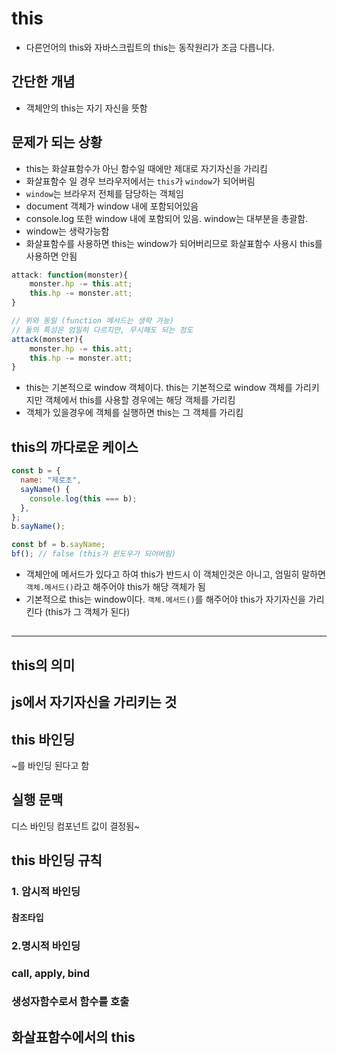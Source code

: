 # this

- 다른언어의 this와 자바스크립트의 this는 동작원리가 조금 다릅니다.

## 간단한 개념

- 객체안의 this는 자기 자신을 뜻함

## 문제가 되는 상황

- this는 화살표함수가 아닌 함수일 때에만 제대로 자기자신을 가리킴
- 화살표함수 일 경우 브라우저에서는 `this`가 `window`가 되어버림
- `window`는 브라우저 전체를 담당하는 객체임
- document 객체가 window 내에 포함되어있음
- console.log 또한 window 내에 포함되어 있음. window는 대부분을 총괄함.
- window는 생략가능함
- 화살표함수를 사용하면 this는 window가 되어버리므로 화살표함수 사용시 this를 사용하면 안됨

```js
attack: function(monster){
    monster.hp -= this.att;
    this.hp -= monster.att;
}

// 위와 동일 (function 메서드는 생략 가능)
// 둘의 특성은 엄밀히 다르지만, 무시해도 되는 정도
attack(monster){
    monster.hp -= this.att;
    this.hp -= monster.att;
}
```

- this는 기본적으로 window 객체이다. this는 기본적으로 window 객체를 가리키지만 객체에서 this를 사용할 경우에는 해당 객체를 가리킴
- 객체가 있을경우에 객체를 실행하면 this는 그 객체를 가리킴

## this의 까다로운 케이스

```js
const b = {
  name: "제로초",
  sayName() {
    console.log(this === b);
  },
};
b.sayName();

const bf = b.sayName;
bf(); // false (this가 윈도우가 되어버림)
```

- 객체안에 메서드가 있다고 하여 this가 반드시 이 객체인것은 아니고, 엄밀히 말하면 `객체.메서드()`라고 해주어야 this가 해당 객체가 됨
- 기본적으로 this는 window이다. `객체.메서드()`를 해주어야 this가 자기자신을 가리킨다 (this가 그 객체가 된다)

##

<hr>

## this의 의미

## js에서 자기자신을 가리키는 것

## this 바인딩

~를 바인딩 된다고 함

## 실행 문맥

디스 바인딩 컴포넌트 값이 결정됨~

## this 바인딩 규칙

### 1. 암시적 바인딩

#### 참조타입

### 2.명시적 바인딩

### call, apply, bind

### 생성자함수로서 함수를 호출

## 화살표함수에서의 this
